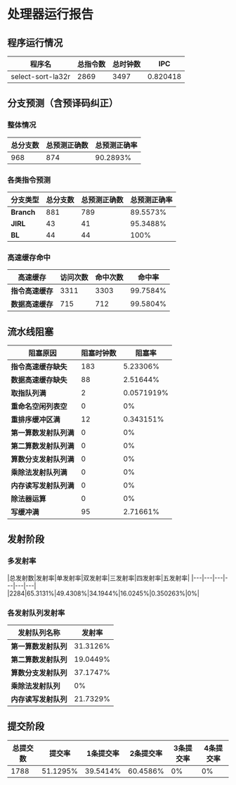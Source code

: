 # 处理器运行报告
## 程序运行情况
|程序名|总指令数|总时钟数|IPC|
|---|---|---|---|
|select-sort-la32r|2869|3497|0.820418|

## 分支预测（含预译码纠正）
### 整体情况
|总分支数|总预测正确数|总预测正确率|
|---|---|---|
|968|874|90.2893%|

### 各类指令预测
|分支类型|总分支数|总预测正确数|总预测正确率|
|---|---|---|---|
|**Branch**| 881 | 789 | 89.5573%|
|**JIRL**| 43 | 41 | 95.3488%|
|**BL**| 44 | 44 | 100%|

### 高速缓存命中
|高速缓存|访问次数|命中次数|命中率|
|---|---|---|---|
|**指令高速缓存**| 3311 | 3303 | 99.7584%|
|**数据高速缓存**| 715 | 712 | 99.5804%|
## 流水线阻塞
|阻塞原因|阻塞时钟数|阻塞率|
|---|---|---|
|**指令高速缓存缺失**| 183 | 5.23306%|
|**数据高速缓存缺失**| 88 | 2.51644%|
|**取指队列满**| 2 | 0.0571919%|
|**重命名空闲列表空**|0 | 0%|
|**重排序缓冲区满**|12 | 0.343151%|
|**第一算数发射队列满**|0 | 0%|
|**第二算数发射队列满**|0 | 0%|
|**算数分支发射队列满**|0 | 0%|
|**乘除法发射队列满**|0 | 0%|
|**内存读写发射队列满**|0 | 0%|
|**除法器运算**|0 | 0%|
|**写缓冲满**|95 | 2.71661%|

## 发射阶段
### 多发射率
|总发射数|发射率|单发射率|双发射率|三发射率|四发射率|五发射率|
|---|---|---|---|---|---|
|2284|65.3131%|49.4308%|34.1944%|16.0245%|0.350263%|0%|

### 各发射队列发射率
|发射队列名称|发射率|
|---|---|
|**第一算数发射队列**|31.3126%|
|**第二算数发射队列**|19.0449%|
|**算数分支发射队列**|37.1747%|
|**乘除法发射队列**|0%|
|**内存读写发射队列**|21.7329%|

## 提交阶段
|总提交数|提交率|1条提交率|2条提交率|3条提交率|4条提交率|
|---|---|---|---|---|---|
|1788|51.1295%|39.5414%|60.4586%|0%|0%|
